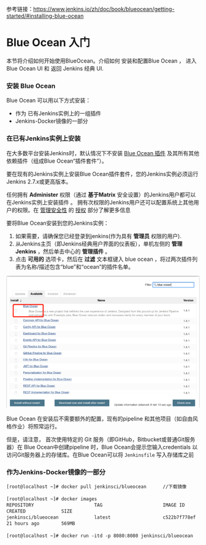 参考链接：https://www.jenkins.io/zh/doc/book/blueocean/getting-started/#installing-blue-ocean

# Blue Ocean 入门 

本节将介绍如何开始使用BlueOcean。介绍如何 安装和配置Blue Ocean ， 进入Blue Ocean UI 和 返回 Jenkins 经典 UI.

### 安装 Blue Ocean

Blue Ocean 可以用以下方式安装：

- 作为 已有Jenkins实例上的一组插件
- Jenkins-Docker镜像的一部分

### 在已有Jenkins实例上安装

在大多数平台安装Jenkins时，默认情况下不安装 [Blue Ocean 插件](https://plugins.jenkins.io/blueocean) 及其所有其他依赖插件（组成Blue Ocean“插件套件”）。

要在现有的Jenkins实例上安装Blue Ocean插件套件，您的Jenkins实例必须运行Jenkins 2.7.x或更高版本。

任何拥有 **Administer** 权限（通过 **基于Matrix** 安全设置）的Jenkins用户都可以在Jenkins实例上安装插件 。 拥有次权限的Jenkins用户还可以配置系统上其他用户的权限。在 [管理安全性](https://www.jenkins.io/zh/doc/book/managing/security) 的 [授权](https://www.jenkins.io/zh/doc/book/managing/security/#authorization) 部分了解更多信息

要将Blue Ocean安装到您的Jenkins实例：

1. 如果需要，请确保您已经登录到jenkins(作为具有 **管理员** 权限的用户).
2. 从Jenkins主页（即Jenkins经典用户界面的仪表板），单机左侧的 **管理Jenkins** ，然后单击中心的 **管理插件** 。
3. 点击 **可用的** 选项卡，然后在 **过滤** 文本框键入 blue ocean ，将过两次插件列表为名称/描述包含“blue”和“ocean”的插件名单。

![img](assets/Blue-Ocean/1649747475860-a1186f4c-9517-4e75-9692-fdc64c5cf8e9.png)

Blue Ocean 在安装后不需要额外的配置，现有的pipeline 和其他项目（如自由风格作业）将照常运行。

但是，请注意， 首次使用特定的 Git 服务（即GitHub，Bitbucket或普通Git服务器）在 Blue Ocean中创建pipeline 时，Blue Ocean会提示您输入credentials 以访问Git服务器上的存储库。在Blue Ocean可以将 ``Jenkinsfile`` 写入存储库之前



### 作为Jenkins-Docker镜像的一部分

```plain
[root@localhost ~]# docker pull jenkinsci/blueocean      //下载镜像

[root@localhost ~]# docker images
REPOSITORY                      TAG                      IMAGE ID            CREATED             SIZE
jenkinsci/blueocean             latest                   c522b7f778ef        21 hours ago        569MB           

[root@localhost ~]# docker run -itd -p 8080:8080 jenkinsci/blueocean 
```